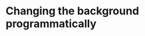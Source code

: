 # Changing the background programmatically 


[Git branch]:(https://github.com/codiku/react-native-temperature-converter/tree/007-EN-background)